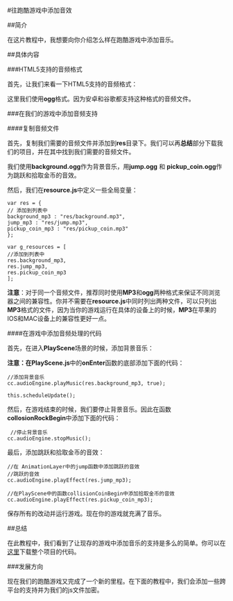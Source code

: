 #往跑酷游戏中添加音效

##简介

在这片教程中，我想要向你介绍怎么样在跑酷游戏中添加音乐。

##具体内容

###HTML5支持的音频格式

首先，让我们来看一下HTML5支持的音频格式：

[](res/html5-audio-format.png)

这里我们使用**ogg**格式。因为安卓和谷歌都支持这种格式的音频文件。

###在我们的游戏中添加音频支持

####复制音频文件

首先，复制我们需要的音频文件并添加到**res**目录下。我们可以再**总结**部分下载我们的项目，并在其中找到我们需要的音频文件。

我们使用**background.ogg**作为背景音乐，用**jump.ogg** 和 **pickup_coin.ogg**作为跳跃和拾取金币的音效。

然后，我们在**resource.js**中定义一些全局变量：

    var res = {
    // 添加到列表中
    background_mp3 : "res/background.mp3",
    jump_mp3 : "res/jump.mp3",
    pickup_coin_mp3 : "res/pickup_coin.mp3"
    };
    
    var g_resources = [
    //添加到列表中
    res.background_mp3,
    res.jump_mp3,
    res.pickup_coin_mp3
    ];

**注意**：对于同一个音频文件，推荐同时使用**MP3**和**ogg**两种格式来保证不同浏览器之间的兼容性。你并不需要在**resource.js**中同时列出两种文件，可以只列出**MP3**格式的文件，因为当你的游戏运行在具体的设备上的时候，**MP3**在苹果的IOS和MAC设备上的兼容性更好一点。

####在游戏中添加音频处理的代码

首先，在进入**PlayScene**场景的时候，添加背景音乐：

**注意：**在**PlayScene.js**中的**onEnter**函数的底部添加下面的代码：

    //添加背景音乐
    cc.audioEngine.playMusic(res.background_mp3, true);
    
    this.scheduleUpdate();

然后，在游戏结束的时候，我们要停止背景音乐。因此在函数**collosionRockBegin**中添加下面的代码：

     //停止背景音乐
    cc.audioEngine.stopMusic();

最后，添加跳跃和拾取金币的音效：

    //在 AnimationLayer中的jump函数中添加跳跃的音效
    //跳跃的音效
    cc.audioEngine.playEffect(res.jump_mp3);
   
    //在PlayScene中的函数collisionCoinBegin中添加拾取金币的音效
    cc.audioEngine.playEffect(res.pickup_coin_mp3);

保存所有的改动并运行游戏。现在你的游戏就充满了音乐。

##总结

在此教程中，我们看到了让现存的游戏中添加音乐的支持是多么的简单。你可以在[这里]([here](./res/Parkour.zip))下载整个项目的代码。

###发展方向

现在我们的跑酷游戏又完成了一个新的里程。在下面的教程中，我们会添加一些跨平台的支持并为我们的js文件加密。


